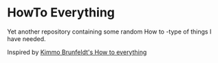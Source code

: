 # HowTo Everything #

Yet another repository containing some random How to -type of things I have needed.

Inspired by [Kimmo Brunfeldt's How to everything](https://github.com/kimmobrunfeldt/howto-everything)
